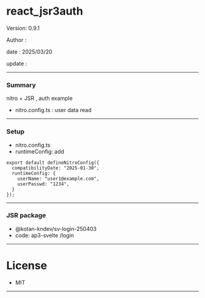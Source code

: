 # react_jsr3auth

 Version: 0.9.1

 Author  : 

 date    : 2025/03/20

 update  :

***
### Summary

nitro + JSR , auth example

* nitro.config.ts : user data read

***
### Setup
* nitro.config.ts
* runtimeConfig: add

```
export default defineNitroConfig({
  compatibilityDate: "2025-01-30",
  runtimeConfig: {
    userName: "user1@example.com",
    userPasswd: "1234",
  }
});
```


***
### JSR package

* @kotan-kndev/sv-login-250403
* code: ap3-svelte  /login

***
# License

* MIT

***